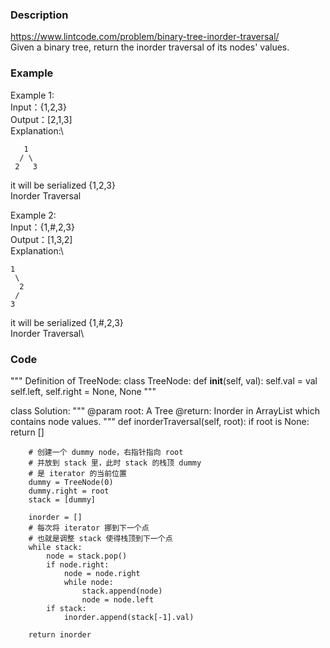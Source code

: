 ### Description
https://www.lintcode.com/problem/binary-tree-inorder-traversal/ \
Given a binary tree, return the inorder traversal of its nodes' values.

### Example
Example 1:\
Input：{1,2,3}\
Output：[2,1,3]\
Explanation:\
```
   1
  / \
 2   3
```
it will be serialized {1,2,3}\
Inorder Traversal

Example 2:\
Input：{1,#,2,3}\
Output：[1,3,2]\
Explanation:\
```
1
 \
  2
 /
3
```
it will be serialized {1,#,2,3}\
Inorder Traversal\

### Code
"""
Definition of TreeNode:
class TreeNode:
    def __init__(self, val):
        self.val = val
        self.left, self.right = None, None
"""

class Solution:
    """
    @param root: A Tree
    @return: Inorder in ArrayList which contains node values.
    """
    def inorderTraversal(self, root):
        if root is None:
            return []
            
        # 创建一个 dummy node，右指针指向 root
        # 并放到 stack 里，此时 stack 的栈顶 dummy
        # 是 iterator 的当前位置
        dummy = TreeNode(0)
        dummy.right = root
        stack = [dummy]
            
        inorder = []
        # 每次将 iterator 挪到下一个点
        # 也就是调整 stack 使得栈顶到下一个点
        while stack:
            node = stack.pop()
            if node.right:
                node = node.right
                while node:
                    stack.append(node)
                    node = node.left
            if stack:
                inorder.append(stack[-1].val)
                
        return inorder
